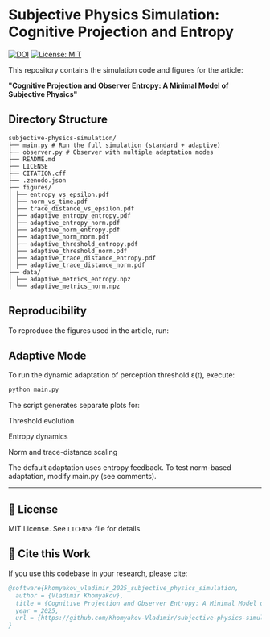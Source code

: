 # Subjective Physics Simulation: Cognitive Projection and Entropy

[![DOI](https://zenodo.org/badge/DOI/10.5281/zenodo.15719389.svg)](https://doi.org/10.5281/zenodo.15719389)
[![License: MIT](https://img.shields.io/badge/License-MIT-yellow.svg)](LICENSE)

This repository contains the simulation code and figures for the article:

**"Cognitive Projection and Observer Entropy: A Minimal Model of Subjective Physics"**

## Directory Structure

```
subjective-physics-simulation/
├── main.py # Run the full simulation (standard + adaptive)
├── observer.py # Observer with multiple adaptation modes
├── README.md
├── LICENSE
├── CITATION.cff
├── .zenodo.json
├── figures/
│ ├── entropy_vs_epsilon.pdf
│ ├── norm_vs_time.pdf
│ ├── trace_distance_vs_epsilon.pdf
│ ├── adaptive_entropy_entropy.pdf
│ ├── adaptive_entropy_norm.pdf
│ ├── adaptive_norm_entropy.pdf
│ ├── adaptive_norm_norm.pdf
│ ├── adaptive_threshold_entropy.pdf
│ ├── adaptive_threshold_norm.pdf
│ ├── adaptive_trace_distance_entropy.pdf
│ ├── adaptive_trace_distance_norm.pdf
├── data/
│ ├── adaptive_metrics_entropy.npz
│ └── adaptive_metrics_norm.npz
```

## Reproducibility

To reproduce the figures used in the article, run:

## Adaptive Mode

To run the dynamic adaptation of perception threshold ε(t), execute:

```bash
python main.py
```

The script generates separate plots for:

Threshold evolution

Entropy dynamics

Norm and trace-distance scaling

The default adaptation uses entropy feedback. To test norm-based adaptation, modify main.py (see comments).

---

## 📄 License

MIT License. See `LICENSE` file for details.

## 📖 Cite this Work

If you use this codebase in your research, please cite:

```bibtex
@software{khomyakov_vladimir_2025_subjective_physics_simulation,
  author = {Vladimir Khomyakov},
  title = {Cognitive Projection and Observer Entropy: A Minimal Model of Subjective Physics},
  year = 2025,
  url = {https://github.com/Khomyakov-Vladimir/subjective-physics-simulation}
}
```